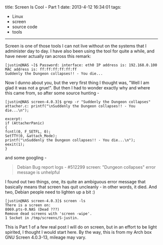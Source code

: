 title: Screen Is Cool - Part 1
date: 2013-4-12 16:34:01
tags:
  - Linux
  - screen
  - source code
  - tools
---
Screen is one of those tools I can not live without on the systems that I administer day to day. I have also been using the tool for quite a while, and have never actually ran across this remark:

```
[justin@NAS ~]$ Password: interface: eth0 IP address is: 192.168.0.100 MAC address is: ff:ff:ff:ff:ff:ff
Suddenly the Dungeon collapses!! - You die...
```

Now I dunno about you, but the very first thing I thought was, "Well I am glad it was not a grue!". But then I had to wonder exactly why and where this came from, so after some source hunting -

```
[justin@NAS screen-4.0.3]$ grep -r "Suddenly the Dungeon collapses"
attacher.c: printf("\nSuddenly the Dungeon collapses!! - You die...\n");

excerpt:
if (AttacherPanic)
{
fcntl(0, F_SETFL, 0);
SetTTY(0, &attach_Mode);
printf("\nSuddenly the Dungeon collapses!! - You die...\n");
eexit(1);
}
```

and some googling -

>Debian Bug report logs - #512299 screen: "Dungeon collapses" error message is unhelpful

I found out two things, one, its quite an ambiguous error message that basically means that screen has quit uncleanly - in other words, it died. And two, Debian people need to lighten up a bit  :)

```
[justin@NAS screen-4.0.3]$ screen -ls
There is a screen on:
8069.pts-0.NAS (Dead ???)
Remove dead screens with 'screen -wipe'.
1 Socket in /tmp/screens/S-justin.
```

This is Part 1 of a few real post I will do on screen, but in an effort to be light spirited, I thought I would start here. By the way, this is from my Arch box GNU Screen 4.0.3-13, mileage may vary.
